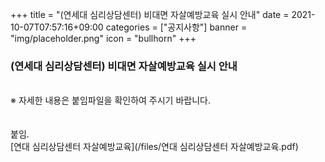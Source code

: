 +++
title = "(연세대 심리상담센터) 비대면 자살예방교육 실시 안내"
date = 2021-10-07T07:57:16+09:00
categories = ["공지사항"]
banner = "img/placeholder.png"
icon = "bullhorn"
+++
<!--more-->
### (연세대 심리상담센터) 비대면 자살예방교육 실시 안내
<br>
※ 자세한 내용은 붙임파일을 확인하여 주시기 바랍니다.
<br>
<br>
<br>
붙임.<br>
[연대 심리상담센터 자살예방교육](/files/연대 심리상담센터 자살예방교육.pdf)
